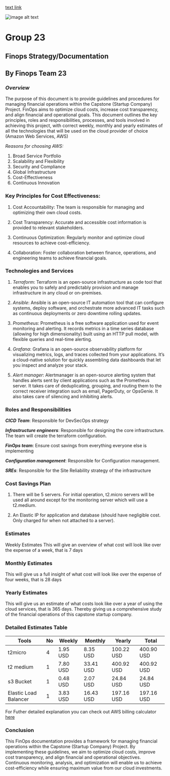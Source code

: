 [text link](https://www.collidu.com/media/catalog/product/img/8/9/8956d530a6048395848cd08f06a18451ad6a8e6c47a1769db264c2c2ec899358/finops-slide1.png)

![image alt text](https://www.collidu.com/media/catalog/product/img/8/9/8956d530a6048395848cd08f06a18451ad6a8e6c47a1769db264c2c2ec899358/finops-slide1.png)


# <h1> **Group 23** </h1>

## <h2> Finops Strategy/Documentation

## By Finops Team 23 </h2>


### <h3> *Overview* </h3>


The purpose of this document is to provide guidelines and procedures for managing financial operations within the Capstone (Startup Company) Project. FinOps aims to optimize cloud costs, increase cost transparency, and align financial and operational goals. This document outlines the key principles, roles and responsibilities, processes, and tools involved in achieving this project, with correct weekly, monthly and yearly estimates of all the technologies that will be used on the cloud provider of choice (Amazon Web Services, AWS)

*Reasons for choosing AWS:*

1. Broad Service Portfolio
2. Scalability and Flexibility
3. Security and Compliance
4. Global Infrastructure
5. Cost-Effectiveness
6. Continuous Innovation

#### <h3> **Key Principles for Cost Effectiveness:**</h3>

1. Cost Accountability: The team is responsible for managing and optimizing their own cloud costs.

2. Cost Transparency: Accurate and accessible cost information is provided to relevant stakeholders.

3. Continuous Optimization: Regularly monitor and optimize cloud resources to achieve cost-efficiency.

4. Collaboration: Foster collaboration between finance, operations, and engineering teams to achieve financial goals.



### <h3> **Technologies and Services** </h3>
1. *Terraform*: Terraform is an open-source infrastructure as code tool that enables you to safely and predictably provision and manage infrastructure in any cloud or on-premises.

2. *Ansible*: Ansible is an open-source IT automation tool that can configure systems, deploy software, and orchestrate more advanced IT tasks such as continuous deployments or zero downtime rolling updates.

3. *Prometheus*: Prometheus is a free software application used for event monitoring and alerting. It records metrics in a time series database (allowing for high dimensionality) built using an HTTP pull model, with flexible queries and real-time alerting.

4. *Grafana*: Grafana is an open-source observability platform for visualizing metrics, logs, and traces collected from your applications. It’s a cloud-native solution for quickly assembling data dashboards that let you inspect and analyze your stack.

5. *Alert manager*: Alertmanager is an open-source alerting system that handles alerts sent by client applications such as the Prometheus server. It takes care of deduplicating, grouping, and routing them to the correct receiver integration such as email, PagerDuty, or OpsGenie. It also takes care of silencing and inhibiting alerts.


### <h3> **Roles and Responsibilities** </h3>

***CICD Team***: Responsible for DevSecOps strategy

***Infrastructure engineers***: Responsible for designing the core infrastructure. The team will create the terraform configuration.


***FinOps team***: Ensure cost savings from everything everyone else is implementing


***Configuration management***: Responsible for Configuration management.


***SREs***: Responsible for the Site Reliability strategy of the infrastructure




### <h3> **Cost Savings Plan** </h3>

1. There will be 5 servers. For initial operation, t2.micro servers will be used all around except for the monitoring server which will use a t2.medium.

2. An Elastic IP for application and database (should have negligible cost. Only charged for when not attached to a server).


### <h3> **Estimates** </h3>
Weekly Estimates
This will give an overview of what cost will look like over the expense of a week, that is 7 days

### <h3> **Monthly Estimates** </h3>
This will give us a full insight of what cost will look like over the expense of four weeks, that is 28 days

### <h3> **Yearly Estimates** </h3>
This will give us an estimate of what costs look like over a year of using the cloud services, that is 365 days. Thereby giving us a comprehensive study of the financial operations of this capstone startup company.



### <h3> **Detailed Estimates Table** </h3>


| Tools | No | Weekly | Monthly | Yearly | Total |
| --- | --- | --- | --- | --- | --- |
| t2micro | 4 | 1.95 USD | 8.35 USD | 100.22 USD | 400.90 USD |
| t2 medium | 1 | 7.80 USD | 33.41 USD | 400.92 USD | 400.92 USD |
| s3 Bucket | 1 | 0.48 USD | 2.07 USD | 24.84 USD | 24.84 USD |
| Elastic Load Balancer | 1 | 3.83 USD | 16.43 USD | 197.16 USD | 197.16 USD |


For Futher detailed explanation you can check out AWS billing calculator [here](https://calculator.aws/#/)

### <h3> **Conclusion** </h3>
This FinOps documentation provides a framework for managing financial operations within the Capstone (Startup Company) Project. By implementing these guidelines, we aim to optimize cloud costs, improve cost transparency, and align financial and operational objectives. Continuous monitoring, analysis, and optimization will enable us to achieve cost-efficiency while ensuring maximum value from our cloud investments.